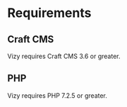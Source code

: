 # Requirements

## Craft CMS
Vizy requires Craft CMS 3.6 or greater.

## PHP
Vizy requires PHP 7.2.5 or greater.
